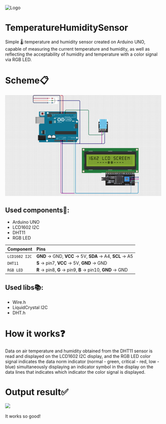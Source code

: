 ![Logo](https://www.arduino.cc/wiki/7c482b8fdff660243523a8f9127c4ac0/logos.svg)

# TemperatureHumiditySensor
Simple 🌡️💧temperature and humidity sensor created on Arduino UNO, capable of measuring the current temperature and humidity, as well as reflecting the acceptability of humidity and temperature with a color signal via RGB LED.

# Scheme📋
![](github/arduinoTempHumSensor.png)

## Used components🔌:

- Arduino UNO
- LCD1602 I2C
- DHT11
- RGB LED 

| Component    | Pins                              |
| :----------- | :-------------------------------- |
| `LCD1602 I2C`| **GND** -> GND, **VCC** -> 5V, **SDA** -> A4, **SCL** -> A5 |
| `DHT11`      | **S** -> pin7, **VCC** -> 5V, **GND** -> GND |
| `RGB LED`    | **R** -> pin8, **G** -> pin9, **B** -> pin10, **GND** -> GND |

## Used libs📚:

- Wire.h
- LiquidCrystal I2C
- DHT.h

# How it works❓

Data on air temperature and humidity obtained from the DHT11 sensor is read and displayed on the LCD1602 I2C display, and the RGB LED color signal indicates the data norm indicator (normal - green, critical - red, low - blue) simultaneously displaying an indicator symbol in the display on the data lines that indicates which indicator the color signal is displayed.

# Output result✅
![](github/arduinoTempHumSensorDemo.gif)

It works so good!

